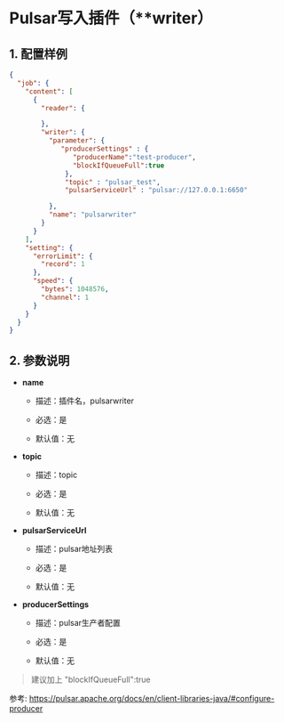 # Pulsar写入插件（**writer）

## 1. 配置样例

```json
{
  "job": {
    "content": [
      {
        "reader": {

        },
        "writer": {
          "parameter": {
             "producerSettings" : {
                "producerName":"test-producer",
                "blockIfQueueFull":true
              },
              "topic" : "pulsar_test",
              "pulsarServiceUrl" : "pulsar://127.0.0.1:6650"

          },
          "name": "pulsarwriter"
        }
      }
    ],
    "setting": {
      "errorLimit": {
        "record": 1
      },
      "speed": {
        "bytes": 1048576,
        "channel": 1
      }
    }
  }
}
```

## 2. 参数说明

* **name**
  
  * 描述：插件名，pulsarwriter
  
  * 必选：是 
  
  * 默认值：无 

* **topic**
  
  * 描述：topic
  
  * 必选：是
  
  * 默认值：无


* **pulsarServiceUrl**
  
  * 描述：pulsar地址列表 
  
  * 必选：是
  
  * 默认值：无



* **producerSettings**
  
  * 描述：pulsar生产者配置
  
  * 必选：是
  
  * 默认值：无
  
> 建议加上  "blockIfQueueFull":true
  

参考: https://pulsar.apache.org/docs/en/client-libraries-java/#configure-producer